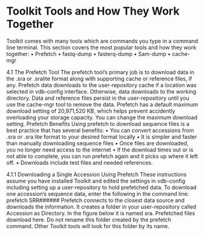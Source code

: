 # Toolkit Tools and How They Work Together

Toolkit comes with many tools which are commands you type in a command line terminal.
This section covers the most popular tools and how they work together:
•	Prefetch
•	fastq-dump
•	fasterq-dump
•	Sam-dump
•	cache-mgr

4.1	The Prefetch Tool
The prefetch tool’s primary job is to download data in the .sra or .sralite format along with supporting cache or reference files, if any. 
Prefetch data downloads to the user-repository cache if a location was selected in vdb-config interface. Otherwise, data downloads to the working directory. Data and reference files persist in the user-repository until you use the cache-mgr  tool to remove the data. 
Prefetch has a default maximum download setting of 20,971,520 KB, which helps prevent accidently overloading your storage capacity. You can change the maximum download setting.
Prefetch Benefits
Using prefetch to download sequence files is a best practice that has several benefits:
•	You can convert accessions from .sra or .sra lite format to your desired format locally
•	It is simpler and faster than manually downloading sequence files
•	Once files are downloaded, you no longer need access to the internet
•	If the download times out or is not able to complete, you can run prefetch again and it picks up where it left off.
•	Downloads include test files and needed references.

4.1.1	Downloading a Single Accession Using Prefetch
These instructions assume you have installed Toolkit and edited the settings in vdb-config including setting up a user-repository to hold prefetched data.
To download one accession’s sequence data, enter the following in the command line:
prefetch SRR###### 
Prefetch connects to the closest data source and downloads the information. It creates a folder in your user-repository called Accession as Directory. In the figure below it is named sra. Prefetched files download here. Do not rename this folder created by the prefetch command. Other Toolkit tools will look for this folder by its name.
